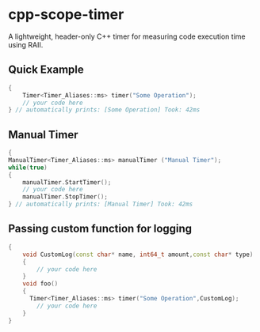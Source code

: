 # cpp-scope-timer
A lightweight, header-only C++ timer for measuring code execution time using RAII. 
## Quick Example
```cpp
{
    Timer<Timer_Aliases::ms> timer("Some Operation");
    // your code here
} // automatically prints: [Some Operation] Took: 42ms
```
## Manual Timer
```cpp
{
ManualTimer<Timer_Aliases::ms> manualTimer ("Manual Timer");
while(true)
{
    manualTimer.StartTimer();
    // your code here
    manualTimer.StopTimer();
} // automatically prints: [Manual Timer] Took: 42ms
```
## Passing custom function for logging
```cpp
{
    void CustomLog(const char* name, int64_t amount,const char* type)
    {
        // your code here
    }
    void foo()
    {
      Timer<Timer_Aliases::ms> timer("Some Operation",CustomLog);
        // your code here
    } 
}
```
